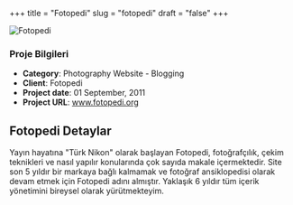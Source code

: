 +++
title = "Fotopedi"
slug = "fotopedi"
draft = "false"
+++


<img src="/images/portfolio/fotopedi.jpg" class="img-responsive" alt="Fotopedi">

<div class="card-header bg-secondary p-2">
        <h3 class="card-title p-2">Proje Bilgileri</h3>
        <ul>
          <li><strong>Category</strong>: Photography Website - Blogging</li>
          <li><strong>Client</strong>: Fotopedi</li>
          <li><strong>Project date</strong>: 01 September, 2011</li>
          <li><strong>Project URL</strong>: <a href="http://www.fotopedi.org/">www.fotopedi.org</a></li>
        </ul>
</div>


<div class="card-body">
     <h2 class="card-title py-2">Fotopedi Detaylar</h2>
          <p>
           Yayın hayatına "Türk Nikon" olarak başlayan Fotopedi, fotoğrafçılık, çekim teknikleri ve nasıl yapılır konularında çok sayıda makale içermektedir. Site son 5 yıldır bir markaya bağlı kalmamak ve fotoğraf ansiklopedisi olarak devam etmek için Fotopedi adını almıştır. Yaklaşık 6 yıldır tüm içerik yönetimini bireysel olarak yürütmekteyim.</p>

</div>
